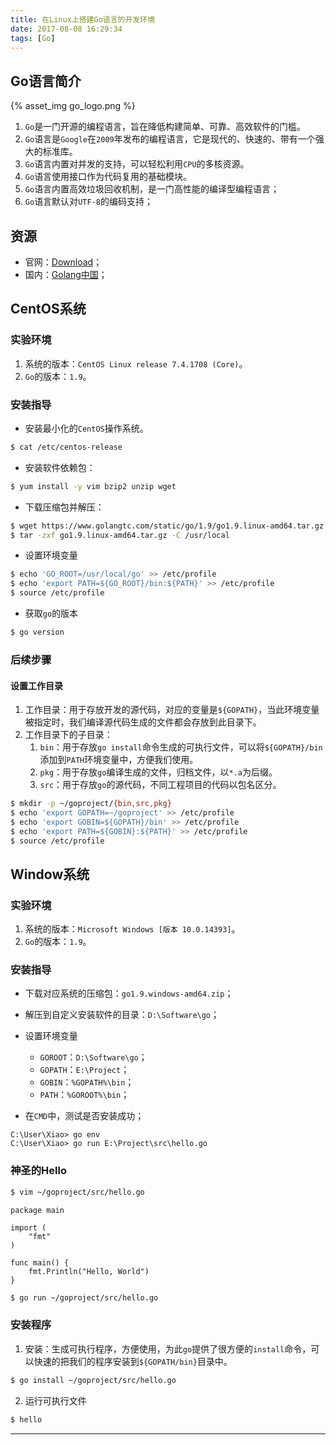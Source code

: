```yaml
---
title: 在Linux上搭建Go语言的开发环境
date: 2017-08-08 16:29:34
tags: [Go]
---
```


## Go语言简介

{% asset_img go_logo.png %}

1. `Go`是一门开源的编程语言，旨在降低构建简单、可靠、高效软件的门槛。
2. `Go`语言是`Google`在`2009`年发布的编程语言，它是现代的、快速的、带有一个强大的标准库。
3. `Go`语言内置对并发的支持，可以轻松利用`CPU`的多核资源。
4. `Go`语言使用接口作为代码复用的基础模块。
5. `Go`语言内置高效垃圾回收机制，是一门高性能的编译型编程语言；
6. `Go`语言默认对`UTF-8`的编码支持；

<!-- more -->

## 资源

+ 官网：[Download](https://golang.org/dl/)；
+ 国内：[Golang中国](https://www.golangtc.com/)；

## CentOS系统

### 实验环境

1. 系统的版本：`CentOS Linux release 7.4.1708 (Core)`。
2. `Go`的版本：`1.9`。

### 安装指导

+ 安装最小化的`CentOS`操作系统。

```bash
$ cat /etc/centos-release
```

+ 安装软件依赖包：

```bash
$ yum install -y vim bzip2 unzip wget
```

+ 下载压缩包并解压：

```bash
$ wget https://www.golangtc.com/static/go/1.9/go1.9.linux-amd64.tar.gz
$ tar -zxf go1.9.linux-amd64.tar.gz -C /usr/local
```

+ 设置环境变量

```bash
$ echo 'GO_ROOT=/usr/local/go' >> /etc/profile
$ echo 'export PATH=${GO_ROOT}/bin:${PATH}' >> /etc/profile
$ source /etc/profile
```

+ 获取`go`的版本

```bash
$ go version
```

### 后续步骤

#### 设置工作目录

1. 工作目录：用于存放开发的源代码，对应的变量是`${GOPATH}`，当此环境变量被指定时，我们编译源代码生成的文件都会存放到此目录下。
2. 工作目录下的子目录：
    1. `bin`：用于存放`go install`命令生成的可执行文件，可以将`${GOPATH}/bin`添加到`PATH`环境变量中，方便我们使用。
    2. `pkg`：用于存放`go`编译生成的文件，归档文件，以`*.a`为后缀。
    3. `src`：用于存放`go`的源代码，不同工程项目的代码以包名区分。

```bash
$ mkdir -p ~/goproject/{bin,src,pkg}
$ echo 'export GOPATH=~/goproject' >> /etc/profile
$ echo 'export GOBIN=${GOPATH}/bin' >> /etc/profile
$ echo 'export PATH=${GOBIN}:${PATH}' >> /etc/profile
$ source /etc/profile
```

## Window系统

### 实验环境

1. 系统的版本：`Microsoft Windows [版本 10.0.14393]`。
2. `Go`的版本：`1.9`。

### 安装指导

+ 下载对应系统的压缩包：`go1.9.windows-amd64.zip`；
+ 解压到自定义安装软件的目录：`D:\Software\go`；

+ 设置环境变量
    + `GOROOT`：`D:\Software\go`；
    + `GOPATH`：`E:\Project`；
    + `GOBIN`：`%GOPATH%\bin`；
    + `PATH`：`%GOROOT%\bin`；

+ 在`CMD`中，测试是否安装成功；

```text
C:\User\Xiao> go env
C:\User\Xiao> go run E:\Project\src\hello.go
```

### 神圣的Hello

```bash
$ vim ~/goproject/src/hello.go
```

```text
package main

import (
    "fmt"
)

func main() {
    fmt.Println("Hello, World")
}
```

```bash
$ go run ~/goproject/src/hello.go
```

### 安装程序

1. 安装：生成可执行程序，方便使用，为此`go`提供了很方便的`install`命令，可以快速的把我们的程序安装到`${GOPATH/bin}`目录中。

```bash
$ go install ~/goproject/src/hello.go
```

2. 运行可执行文件

```bash
$ hello
```

***